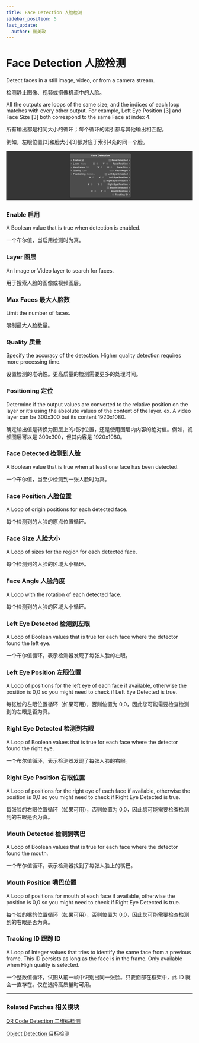 ```yaml
---
title: Face Detection 人脸检测
sidebar_position: 5
last_update:
  author: 蒯美政
---
```


# Face Detection 人脸检测

Detect faces in a still image, video, or from a camera stream.

检测静止图像、视频或摄像机流中的人脸。

All the outputs are loops of the same size; and the indices of each loop matches with every other output. For example, Left Eye Position [3] and Face Size [3] both correspond to the same Face at index 4.

所有输出都是相同大小的循环；每个循环的索引都与其他输出相匹配。

例如，左眼位置[3]和脸大小[3]都对应于索引4处的同一个脸。

![Image](./../../../static/img/docs/Utility/face-detection.png)

### Enable 启用

A Boolean value that is true when detection is enabled.

一个布尔值，当启用检测时为真。

### Layer 图层

An Image or Video layer to search for faces.

用于搜索人脸的图像或视频图层。

### Max Faces 最大人脸数

Limit the number of faces.

限制最大人脸数量。

### Quality 质量

Specify the accuracy of the detection. Higher quality detection requires more processing time.

设置检测的准确性。更高质量的检测需要更多的处理时间。

### Positioning 定位

Determine if the output values are converted to the relative position on the layer or it’s using the absolute values of the content of the layer. ex. A video layer can be 300x300 but its content 1920x1080.

确定输出值是转换为图层上的相对位置，还是使用图层内内容的绝对值。例如，视频图层可以是 300x300，但其内容是 1920x1080。

### Face Detected 检测到人脸

A Boolean value that is true when at least one face has been detected.

一个布尔值，当至少检测到一张人脸时为真。

### Face Position 人脸位置

A Loop of origin positions for each detected face.

每个检测到的人脸的原点位置循环。

### Face Size 人脸大小

A Loop of sizes for the region for each detected face.

每个检测到的人脸的区域大小循环。

### Face Angle 人脸角度

A Loop with the rotation of each detected face.

每个检测到的人脸的区域大小循环。

### Left Eye Detected 检测到左眼

A Loop of Boolean values that is true for each face where the detector found the left eye.

一个布尔值循环，表示检测器发现了每张人脸的左眼。

### Left Eye Position 左眼位置

A Loop of positions for the left eye of each face if available, otherwise the position is 0,0 so you might need to check if Left Eye Detected is true.

每张脸的左眼位置循环（如果可用），否则位置为 0,0，因此您可能需要检查检测到的左眼是否为真。

### Right Eye Detected 检测到右眼

A Loop of Boolean values that is true for each face where the detector found the right eye.

一个布尔值循环，表示检测器发现了每张人脸的右眼。

### Right Eye Position 右眼位置

A Loop of positions for the right eye of each face if available, otherwise the position is 0,0 so you might need to check if Right Eye Detected is true.

每张脸的右眼位置循环（如果可用），否则位置为 0,0，因此您可能需要检查检测到的右眼是否为真。

### Mouth Detected 检测到嘴巴

A Loop of Boolean values that is true for each face where the detector found the mouth.

一个布尔值循环，表示检测器找到了每张人脸上的嘴巴。

### Mouth Position 嘴巴位置

A Loop of positions for mouth of each face if available, otherwise the position is 0,0 so you might need to check if Right Eye Detected is true.

每个脸的嘴的位置循环（如果可用），否则位置为 0,0，因此您可能需要检查检测到的右眼是否为真。

### Tracking ID 跟踪 ID

A Loop of Integer values that tries to identify the same face from a previous frame. This ID persists as long as the face is in the frame. Only available when High quality is selected.

一个整数值循环，试图从前一帧中识别出同一张脸。只要面部在框架中，此 ID 就会一直存在。仅在选择高质量时可用。

------

### Related Patches 相关模块

[QR Code Detection 二维码检测](./QR%20Code%20Detection.md)

[Object Detection 目标检测](./Object%20Detection.md)
